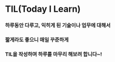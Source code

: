 # TIL(Today I Learn)
### 하루동안 다루고, 익히게 된 기술이나 업무에 대해서<br>
### 짧게라도 좋으니 매일 꾸준하게<br>
### TIL을 작성하며 하루를 마무리 해보려 합니다~!
